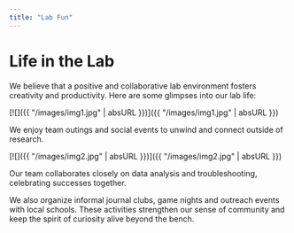 ```yaml
---
title: "Lab Fun"
---
```


# Life in the Lab

We believe that a positive and collaborative lab environment fosters creativity and productivity. Here are some glimpses into our lab life:


[![]({{ "/images/img1.jpg" | absURL }})]({{ "/images/img1.jpg" | absURL }})

We enjoy team outings and social events to unwind and connect outside of research.


[![]({{ "/images/img2.jpg" | absURL }})]({{ "/images/img2.jpg" | absURL }})

Our team collaborates closely on data analysis and troubleshooting, celebrating successes together.

We also organize informal journal clubs, game nights and outreach events with local schools. These activities strengthen our sense of community and keep the spirit of curiosity alive beyond the bench.

